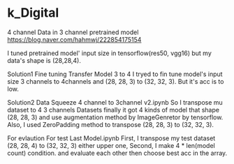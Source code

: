 # k_Digital
4 channel Data in 3 channel pretrained model
https://blog.naver.com/hahmwj/222854175154

I tuned pretrained model' input size in tensorflow(res50, vgg16) but my data's shape is (28,28,4).

Solution1
Fine tuning Transfer Model 3 to 4
I tryed to fin tune model's input size 3 channels to 4channels and (28, 28, 3) to (32, 32, 3).
But it's acc is to low.

Solution2
Data Squeeze 4 channel to 3channel v2.ipynb
So I transpose mu dataset to 4 3 channels Datasets finally it got 4 kinds of model that shape (28, 28, 3)
and use augmentation method by ImageGenretor by tensorflow.
 Also, I used ZeroPadding method to transpose (28, 28, 3) to (32, 32, 3).
 
For evlaution
For test Last Model.ipynb
First, I transpose my test dataset (28, 28, 4) to (32, 32, 3) either upper one,
Second, I make 4 * len(model count) condition. and evaluate each other then choose best acc in the array.
